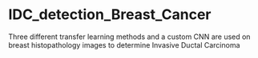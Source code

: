 # IDC_detection_Breast_Cancer
 Three different transfer learning methods and a custom CNN are used on breast histopathology images to determine Invasive Ductal Carcinoma
